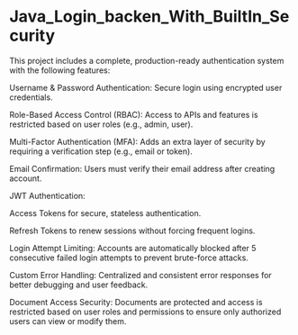 ﻿# Java_Login_backen_With_BuiltIn_Security
This project includes a complete, production-ready authentication system with the following features:

Username & Password Authentication: Secure login using encrypted user credentials.

Role-Based Access Control (RBAC): Access to APIs and features is restricted based on user roles (e.g., admin, user).

Multi-Factor Authentication (MFA): Adds an extra layer of security by requiring a verification step (e.g., email or token).

Email Confirmation: Users must verify their email address after creating account.

JWT Authentication:

Access Tokens for secure, stateless authentication.

Refresh Tokens to renew sessions without forcing frequent logins.

Login Attempt Limiting: Accounts are automatically blocked after 5 consecutive failed login attempts to prevent brute-force attacks.

Custom Error Handling: Centralized and consistent error responses for better debugging and user feedback.

Document Access Security: Documents are protected and access is restricted based on user roles and permissions to ensure only authorized users can view or modify them.
